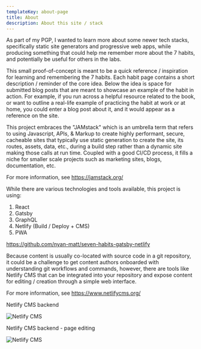 ```yaml
---
templateKey: about-page
title: About
description: About this site / stack
---
```

As part of my PGP, I wanted to learn more about some newer tech stacks, specifically static site generators and progressive web apps, while producing something that could help me remember more about the 7 habits, and potentially be useful for others in the labs.

This small proof-of-concept is meant to be a quick reference / inspiration for learning and remembering the 7 habits. Each habit page contains a short description / reminder of the core idea. Below the idea is space for submitted blog posts that are meant to showcase an example of the habit in action. For example, if you run across a helpful resource related to the book, or want to outline a real-life example of practicing the habit at work or at home, you could enter a blog post about it, and it would appear as a reference on the site.

This project embraces the "JAMstack" which is an umbrella term that refers to using Javascript, APIs, & Markup to create highly performant, secure, cacheable sites that typically use static generation to create the site, its routes, assets, data, etc., during a build step rather than a dynamic site making those calls at run time. Coupled with a good CI/CD process, it fills a niche for smaller scale projects such as marketing sites, blogs, documentation, etc.

For more information, see https://jamstack.org/

While there are various technologies and tools available, this project is using:

1. React
2. Gatsby 
3. GraphQL
4. Netlify (Build / Deploy + CMS) 
5. PWA 

https://github.com/nyan-matt/seven-habits-gatsby-netlify

Because content is usually co-located with source code in a git repository, it could be a challenge to get content authors onboarded with understanding git workflows and commands, however, there are tools like Netlify CMS that can be integrated  into your repository and expose content for editing / creation through a simple web interface.

For more information, see https://www.netlifycms.org/ 

Netlify CMS backend

![Netlify CMS](/img/screen-1.jpg "Netlify CMS")

Netlify CMS backend - page editing

![Netlify CMS](/img/screen-2.jpg "Netlify CMS Page Editing")
